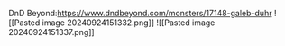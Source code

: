 DnD Beyond:https://www.dndbeyond.com/monsters/17148-galeb-duhr
![[Pasted image 20240924151332.png]]
![[Pasted image 20240924151337.png]]